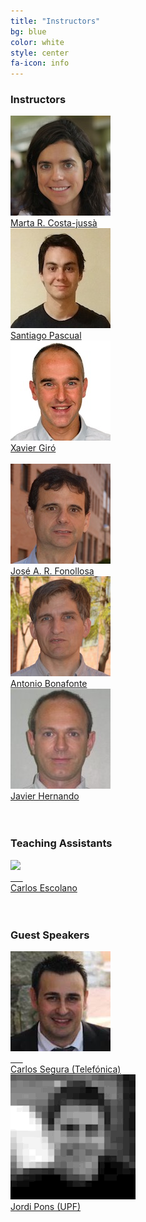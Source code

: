 ```yaml
---
title: "Instructors"
bg: blue
color: white
style: center
fa-icon: info
---
```


### Instructors 
<div class="author">
<a href="http://futur.upc.edu/MartaRuizCostajussa" target="_blank">
   <div class="authorphoto"><img src="img/instructors/MartaRuiz.jpg"></div>
   <div>Marta R. Costa-juss&agrave;</div>
</a>
</div>
<div class="author">
    <a href="https://github.com/santi-pdp" target="_blank">
      <div class="authorphoto"><img src="img/instructors/SantiPascual.jpg"></div>
      <div>Santiago Pascual</div>
    </a>
</div>
<div class="author">
    <a href="https://imatge.upc.edu/web/people/xavier-giro" target="_blank">
      <div class="authorphoto"><img src="img/instructors/XavierGiro.jpg"></div>
      <div>Xavier Giró</div>
    </a>
</div>
<br>
<div class="author">
    <a href="https://scholar.google.com/citations?user=nL-pZh8AAAAJ" target="_blank">
      <div class="authorphoto"><img src="img/instructors/JoseAdrian-160x160.jpg"></div>
      <div>Jos&eacute; A. R. Fonollosa</div>
    </a>
</div>
<div class="author">
    <a href="https://scholar.google.es/citations?user=C5AUXO4AAAAJ&hl=en" target="_blank">
      <div class="authorphoto"><img src="img/instructors/ToniBonafonte-160x160.jpg"></div>
      <div>Antonio Bonafonte</div>
    </a>
</div>
<div class="author">
    <a href="https://scholar.google.es/citations?user=dTPbsfMAAAAJ&hl=en" target="_blank">
      <div class="authorphoto"><img src="img/instructors/JavierHernando-160x160.jpg"></div>
      <div>Javier Hernando</div>
    </a>
</div>

<br>
<br>

### Teaching Assistants
<div class="author">
    <a href="http://futur.upc.edu/CarlosEscolanoPeinado" target="_blank">
      <div class="authorphoto"><img src="img/tas/CarlosEscolano-160x160.jpg"></div>
      <div>Carlos Escolano</div>
    </a>
</div>

<br>
<br>

### Guest Speakers
<div class="author">
    <a href="https://scholar.google.es/citations?user=Nypb-IYAAAAJ&hl=en" target="_blank">
      <div class="authorphoto"><img src="img/guests/CarlosSegura-160x160.jpg"></div>
      <div>Carlos Segura (Telefónica)</div>
    </a>
</div>
<div class="author">
    <a href="http://www.jordipons.me/" target="_blank">
      <div class="authorphoto"><img src="img/instructors/JordiPons-160x160.gif"></div>
      <div>Jordi Pons (UPF)</div>
    </a>
</div>

